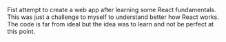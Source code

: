 Fist attempt to create a web app after learning some React fundamentals. This was just a challenge to myself to understand better how React works. The code is far from ideal but the idea was to learn and not be perfect at this point.
